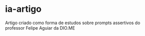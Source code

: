 # ia-artigo
Artigo criado como forma de estudos sobre prompts assertivos do professor Felipe Aguiar da DIO.ME
